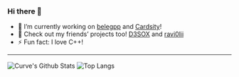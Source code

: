 ### Hi there 👋
- 🔭 I’m currently working on [belegpp](https://github.com/belegpp/) and [Cardsity](https://github.com/Cardsity)!
- 💬 Check out my friends’ projects too! [D3SOX](https://github.com/D3SOX) and [ravi0lii](https://github.com/ravi0lii)
- ⚡ Fun fact: I love C++!

---

<img align="center" alt="Curve's Github Stats" src="https://github-readme-stats.vercel.app/api?username=Curve&show_icons=true&hide_border=true&theme=dark" />
<img align="center" alt="Top Langs" src="https://github-readme-stats.vercel.app/api/top-langs/?username=Curve&layout=compact&hide_border=true&theme=dark&hide=javascript" />
